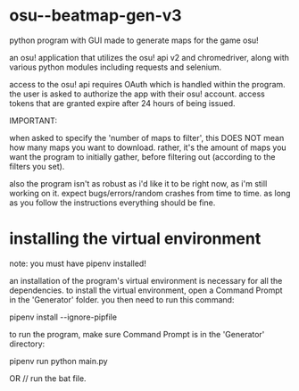 # osu--beatmap-gen-v3
python program with GUI made to generate maps for the game osu!

an osu! application that utilizes the osu! api v2 and chromedriver, along with various python modules including requests and selenium.

access to the osu! api requires OAuth which is handled within the program. the user is asked to authorize the app with their osu! account. access tokens that are granted expire after 24 hours of being issued.

IMPORTANT:

when asked to specify the 'number of maps to filter', this DOES NOT mean how many maps you want to download. rather, it's the amount of maps you want the program to initially gather, before filtering out (according to the filters you set).

also the program isn't as robust as i'd like it to be right now, as i'm still working on it. expect bugs/errors/random crashes from time to time. as long as you follow the instructions everything should be fine.

# installing the virtual environment 

note: you must have pipenv installed!

an installation of the program's virtual environment is necessary for all the dependencies. to install the virtual environment, open a Command Prompt in the 'Generator' folder. you then need to run this command:

pipenv install --ignore-pipfile 

to run the program, make sure Command Prompt is in the 'Generator' directory:

pipenv run python main.py 

OR // run the bat file.
